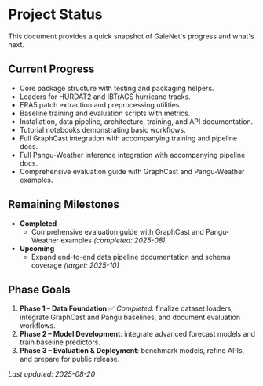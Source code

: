 # Project Status

This document provides a quick snapshot of GaleNet's progress and what's next.

## Current Progress
- Core package structure with testing and packaging helpers.
- Loaders for HURDAT2 and IBTrACS hurricane tracks.
- ERA5 patch extraction and preprocessing utilities.
- Baseline training and evaluation scripts with metrics.
- Installation, data pipeline, architecture, training, and API documentation.
- Tutorial notebooks demonstrating basic workflows.
- Full GraphCast integration with accompanying training and pipeline docs.
- Full Pangu-Weather inference integration with accompanying pipeline docs.
- Comprehensive evaluation guide with GraphCast and Pangu-Weather examples.

## Remaining Milestones
- **Completed**
   - Comprehensive evaluation guide with GraphCast and Pangu-Weather examples *(completed: 2025-08)*
- **Upcoming**
   - Expand end-to-end data pipeline documentation and schema coverage *(target: 2025-10)*

## Phase Goals
1. **Phase 1 – Data Foundation** ✅ *Completed*: finalize dataset loaders, integrate GraphCast and Pangu baselines, and document evaluation workflows.
2. **Phase 2 – Model Development**: integrate advanced forecast models and train baseline predictors.
3. **Phase 3 – Evaluation & Deployment**: benchmark models, refine APIs, and prepare for public release.

_Last updated: 2025-08-20_
